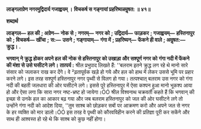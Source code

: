 **लाङ्गलाग्रेण नगरमुद्विदार्य गजाह्वयम् ।** **विचकर्ष स गङ्गायां प्रहरिष्यन्नमॢषत: ॥ ४१॥** 

**शब्दार्थ** 

**लाङ्गल—** **हल की** **; अग्रेण—** **नोक से** **; नगरम्—** **नगर को** **; उद्विदार्य—** **फाड़कर** **; गजाह्वयम्—** **हस्तिनापुर को** **; विचकर्ष—** **खींचा** **;** **स:—** **उसने** **; गङ्गायाम्—** **गंगा में** **; प्रहरिष्यन्—** **फेंकने ही वाले** **; अमॢषत:—** **क्रुद्ध।** **.** 

**भगवान् ने क्रुद्ध होकर अपने हल की नोक से हस्तिनापुर को उखाड़ा और सश्पूर्ण नगर को** **गंगा नदी में फेंकने की मंशा से उसे घसीटने लगे।** **तात्पर्य :** श्रील प्रभुपाद लिखते हैं: ''बलराम इतने क्रुद्ध लग रहे थे मानो सारे संसार को जलाकर राख कर देंगे। वे ²ढ़तापूर्वक खड़े हो गये और हल को हाथ में लेकर उससे भूमि पर प्रहार करने लगे। इस तरह सश्पूर्ण हस्तिनापुर नगर पृथ्वी से विलग हो गया। तत्पश्चात् बलराम उस नगर को गंगा नदी की बहती जलधारा की ओर घसीटने लगे। इससे पूरे हस्तिनापुर में ऐसा कश्पन हुआ मानो भूकश्प आया हो और ऐसा लगा कि सारा नगर नष्ट-भ्रष्ट हो जायेगा।ÓÓ श्रील विश्वनाथ चक्रवर्ती कहते हैं कि भगवान् की इच्छा से उनके हल का आकार बढ़ गया और जब बलराम हस्तिनापुर को जल की ओर घसीटने लगे तो उन्होंने गंगा नदी को आदेश दिया, ''तुम साश्ब को छोड़कर सबों पर आक्रमण करो और अपने जल से नगर के हर व्यक्ति को मार डालो।ÓÓ इस तरह वे पृथ्वी को कौरवविहीन करने की प्रतिज्ञा पूरी कर सकेंगे और साथ ही आश्वस्त हो रहे थे कि साश्ब को कुछ नहीं होगा।  
